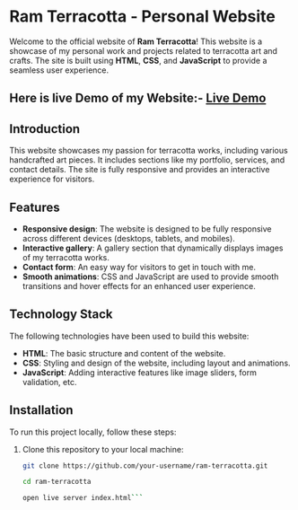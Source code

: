 # Ram Terracotta - Personal Website

Welcome to the official website of **Ram Terracotta**! This website is a showcase of my personal work and projects related to terracotta art and crafts. The site is built using **HTML**, **CSS**, and **JavaScript** to provide a seamless user experience.

## Here is live Demo of my Website:- <a href="https://ram-terracotta.vercel.app/" target="_blank">Live Demo</a>
  
## Introduction

This website showcases my passion for terracotta works, including various handcrafted art pieces. It includes sections like my portfolio, services, and contact details. The site is fully responsive and provides an interactive experience for visitors.

## Features

- **Responsive design**: The website is designed to be fully responsive across different devices (desktops, tablets, and mobiles).
- **Interactive gallery**: A gallery section that dynamically displays images of my terracotta works.
- **Contact form**: An easy way for visitors to get in touch with me.
- **Smooth animations**: CSS and JavaScript are used to provide smooth transitions and hover effects for an enhanced user experience.

## Technology Stack

The following technologies have been used to build this website:

- **HTML**: The basic structure and content of the website.
- **CSS**: Styling and design of the website, including layout and animations.
- **JavaScript**: Adding interactive features like image sliders, form validation, etc.

## Installation

To run this project locally, follow these steps:

1. Clone this repository to your local machine:
   ```bash
   git clone https://github.com/your-username/ram-terracotta.git

   cd ram-terracotta

   open live server index.html```


